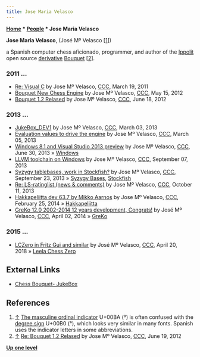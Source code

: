 ```yaml
---
title: Jose Maria Velasco
---
```

**[Home](Home "Home") \* [People](People "People") \* Jose Maria Velasco**


**Jose Maria Velasco**, (José Mº Velasco <a id="cite-note-1" href="#cite-ref-1">[1]</a>)  

a Spanish computer chess aficionado, programmer, and author of the [Ippolit](Ippolit "Ippolit") open source [derivative](Category:Derivative "Category:Derivative") [Bouquet](Bouquet "Bouquet") <a id="cite-note-2" href="#cite-ref-2">[2]</a>.



### 2011 ...


* [Re: Visual C](http://www.talkchess.com/forum/viewtopic.php?topic_view=threads&p=399818&t=38467) by Jose Mº Velasco, [CCC](CCC "CCC"), March 19, 2011
* [Bouquet New Chess Engine](http://www.talkchess.com/forum/viewtopic.php?t=43714) by Jose Mº Velasco, [CCC](CCC "CCC"), May 15, 2012
* [Bouquet 1.2 Relased](http://www.talkchess.com/forum/viewtopic.php?t=44110) by Jose Mº Velasco, [CCC](CCC "CCC"), June 18, 2012


### 2013 ...


* [JukeBox\_DEV1](http://www.talkchess.com/forum/viewtopic.php?t=47400) by Jose Mº Velasco, [CCC](CCC "CCC"), March 03, 2013
* [Evaluation values to drive the engine](http://www.talkchess.com/forum/viewtopic.php?t=47418) by Jose Mº Velasco, [CCC](CCC "CCC"), March 05, 2013
* [Windows 8.1 and Visual Studio 2013 preview](http://www.talkchess.com/forum/viewtopic.php?t=48481) by Jose Mº Velasco, [CCC](CCC "CCC"), June 30, 2013 » [Windows](Windows "Windows")
* [LLVM toolchain on Windows](http://www.talkchess.com/forum/viewtopic.php?t=49272) by Jose Mº Velasco, [CCC](CCC "CCC"), September 07, 2013
* [Syzygy tablebases, work in Stockfish?](http://www.talkchess.com/forum/viewtopic.php?t=49439) by Jose Mº Velasco, [CCC](CCC "CCC"), September 23, 2013 » [Syzygy Bases](Syzygy_Bases "Syzygy Bases"), [Stockfish](Stockfish "Stockfish")
* [Re: LS-ratinglist (news & comments)](http://www.talkchess.com/forum/viewtopic.php?p=537842&highlight=#537842) by Jose Mº Velasco, [CCC](CCC "CCC"), October 11, 2013
* [Hakkapeliitta dev 63.7 by Mikko Aarnos](http://www.talkchess.com/forum/viewtopic.php?t=51406) by Jose Mº Velasco, [CCC](CCC "CCC"), February 25, 2014 » [Hakkapeliitta](Hakkapeliitta "Hakkapeliitta")
* [GreKo 12.0 2002-2014 12 years development, Congrats!](http://www.talkchess.com/forum/viewtopic.php?p=564820) by José Mº Velasco, [CCC](CCC "CCC"), April 02, 2014 » [GreKo](GreKo "GreKo")


### 2015 ...


* [LCZero in Fritz Gui and similar](http://www.talkchess.com/forum3/viewtopic.php?f=2&t=67173) by José Mº Velasco, [CCC](CCC "CCC"), April 20, 2018 » [Leela Chess Zero](Leela_Chess_Zero "Leela Chess Zero")


## External Links


* [Chess Bouquet- JukeBox](https://sites.google.com/site/chessbouquet/)


## References


1. <a id="cite-ref-1" href="#cite-note-1">↑</a> [The masculine ordinal indicator](https://en.wikipedia.org/wiki/Ordinal_indicator#Galician.2C_Italian.2C_Portuguese.2C_and_Spanish) U+00BA (º) is often confused with the [degree sign](https://en.wikipedia.org/wiki/Degree_symbol) U+00B0 (°), which looks very similar in many fonts. Spanish uses the indicator letters in some abbreviations.
2. <a id="cite-ref-2" href="#cite-note-2">↑</a> [Re: Bouquet 1.2 Relased](http://www.talkchess.com/forum3/viewtopic.php?t=44110&start=2) by Jose Mº Velasco, [CCC](CCC "CCC"), June 19, 2012

**[Up one level](People "People")**







 
